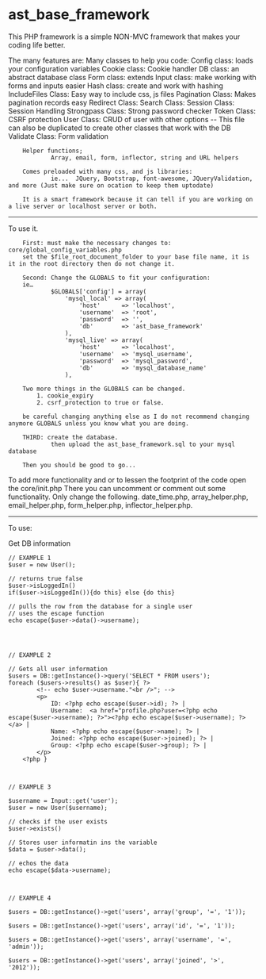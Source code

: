 # ast_base_framework

This PHP framework is a simple NON-MVC framework that makes your coding life better.

The many features are:
        Many classes to help you code:
                Config class: loads your configuration variables
                Cookie class: Cookie handler
                DB class: an abstract database class
                Form class: extends Input class: make working with forms and inputs easier
                Hash class: create and work with hashing
                IncludeFiles Class: Easy way to include css, js files
                Pagination Class: Makes pagination records easy
                Redirect Class:
                Search Class:
                Session Class: Session Handling
                Strongpass Class: Strong password checker
                Token Class: CSRF protection
                User Class: CRUD of user with other options -- This file can also be duplicated to create other classes that work with the DB
                Validate Class: Form validation

        Helper functions;
                Array, email, form, inflector, string and URL helpers

        Comes preloaded with many css, and js libraries:
                ie...  JQuery, Bootstrap, font-awesome, JQueryValidation, and more (Just make sure on ocation to keep them uptodate)

        It is a smart framework because it can tell if you are working on a live server or localhost server or both.

--------------------------------------------------------------------------------------------------------------------
To use it.

        First: must make the necessary changes to: core/global_config_variables.php
        set the $file_root_document_folder to your base file name, it is it in the root directory then do not change it.
        
        Second: Change the GLOBALS to fit your configuration:
        ie…
                $GLOBALS['config'] = array(
                    'mysql_local' => array(
                        'host'      => 'localhost',
                        'username'  => 'root',
                        'password'  => '',
                        'db'        => 'ast_base_framework'
                    ),
                    'mysql_live' => array(
                        'host'      => 'localhost',
                        'username'  => 'mysql_username',
                        'password'  => 'mysql_password',
                        'db'        => 'mysql_database_name'
                    ),

        Two more things in the GLOBALS can be changed.
            1. cookie_expiry
            2. csrf_protection to true or false.

        be careful changing anything else as I do not recommend changing anymore GLOBALS unless you know what you are doing.

        THIRD: create the database.  
                then upload the ast_base_framework.sql to your mysql database
                
        Then you should be good to go...

To add more functionality and or to lessen the footprint of the code open the  core/init.php
    There you can uncomment or comment out some functionality.  Only change the following.
        date_time.php, array_helper.php, email_helper.php, form_helper.php, inflector_helper.php.

__________________________________________________________________________
To use:

Get DB information

```
// EXAMPLE 1
$user = new User();

// returns true false
$user->isLoggedIn()
if($user->isLoggedIn()){do this} else {do this}

// pulls the row from the database for a single user
// uses the escape function
echo escape($user->data()->username);




// EXAMPLE 2

// Gets all user information
$users = DB::getInstance()->query('SELECT * FROM users');
foreach ($users->results() as $user){ ?>
        <!-- echo $user->username."<br />"; -->
        <p>
            ID: <?php echo escape($user->id); ?> |
            Username:  <a href="profile.php?user=<?php echo escape($user->username); ?>"><?php echo escape($user->username); ?></a> |
            Name: <?php echo escape($user->name); ?> |
            Joined: <?php echo escape($user->joined); ?> |
            Group: <?php echo escape($user->group); ?> |
        </p>
    <?php }



// EXAMPLE 3

$username = Input::get('user');
$user = new User($username);

// checks if the user exists
$user->exists()

// Stores user informatin ins the variable
$data = $user->data();

// echos the data
echo escape($data->username);



// EXAMPLE 4

$users = DB::getInstance()->get('users', array('group', '=', '1'));

$users = DB::getInstance()->get('users', array('id', '=', '1'));

$users = DB::getInstance()->get('users', array('username', '=', 'admin'));

$users = DB::getInstance()->get('users', array('joined', '>', '2012'));
```
